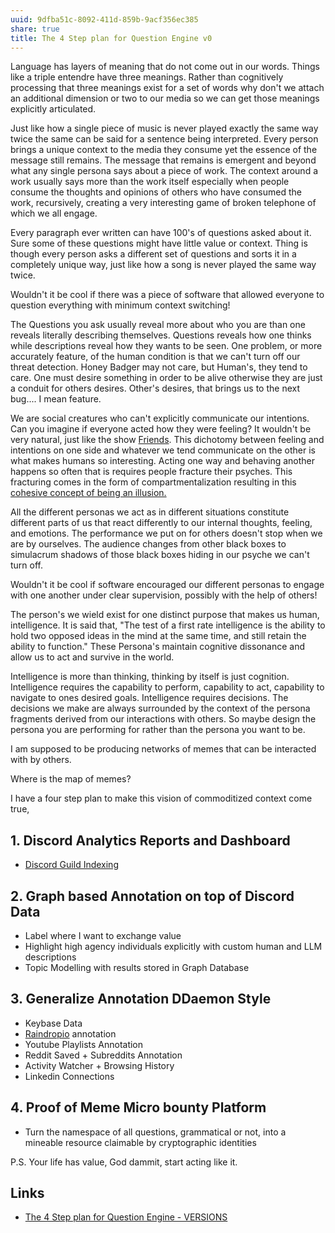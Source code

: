 ```yaml
---
uuid: 9dfba51c-8092-411d-859b-9acf356ec385
share: true
title: The 4 Step plan for Question Engine v0
---
```

Language has layers of meaning that do not come out in our words. Things like a triple entendre have three meanings. Rather than cognitively processing that three meanings exist for a set of words why don't we attach an additional dimension or two to our media so we can get those meanings explicitly articulated.

<!--
The first paragraph does not actually describe what you want to do. You need to answer a series of questions with your opening statement.

1. What is Question Engine
2. What is ETL
3. Provide context to the problem you only hint at
4. Provide context for what the rest of the document is going to be about
-->

Just like how a single piece of music is never played exactly the same way twice the same can be said for a sentence being interpreted. Every person brings a unique context to the media they consume yet the essence of the message still remains. The message that remains is emergent and beyond what any single persona says about a piece of work. The context around a work usually says more than the work itself especially when people consume the thoughts and opinions of others who have consumed the work, recursively, creating a very interesting game of broken telephone of which we all engage.

<!--
You need a topic sentense.
You should start with your ELI5 Question Engine document
-->

Every paragraph ever written can have 100's of questions asked about it. Sure some of these questions might have little value or context. Thing is though every person asks a different set of questions and sorts it in a completely unique way, just like how a song is never played the same way twice.

Wouldn't it be cool if there was a piece of software that allowed everyone to question everything with minimum context switching!

The Questions you ask usually reveal more about who you are than one reveals literally describing themselves. Questions reveals how one thinks while descriptions reveal how they wants to be seen. One problem, or more accurately feature, of the human condition is that we can't turn off our threat detection. Honey Badger may not care, but Human's, they tend to care. One must desire something in order to be alive otherwise they are just a conduit for others desires. Other's desires, that brings us to the next bug.... I mean feature.

We are social creatures who can't explicitly communicate our intentions. Can you imagine if everyone acted how they were feeling? It wouldn't be very natural, just like the show [Friends](https://www.youtube.com/watch?v=6LaG25gdJog). This dichotomy between feeling and intentions on one side and whatever we tend communicate on the other is what makes humans so interesting. Acting one way and behaving another happens so often that is requires people fracture their psyches. This fracturing comes in the form of compartmentalization resulting in this [cohesive concept of being an illusion.](/undefined) 

All the different personas we act as in different situations constitute different parts of us that react differently to our internal thoughts, feeling, and emotions. The performance we put on for others doesn't stop when we are by ourselves. The audience changes from other black boxes to simulacrum shadows of those black boxes hiding in our psyche we can't turn off.

Wouldn't it be cool if software encouraged our different personas to engage with one another under clear supervision, possibly with the help of others!

The person's we wield exist for one distinct purpose that makes us human, intelligence. It is said that, "The test of a first rate intelligence is the ability to hold two opposed ideas in the mind at the same time, and still retain the ability to function." These Persona's maintain cognitive dissonance and allow us to act and survive in the world.

Intelligence is more than thinking, thinking by itself is just cognition. Intelligence requires the capability to perform, capability to act, capability to navigate to ones desired goals. Intelligence requires decisions. The decisions we make are always surrounded by the context of the persona fragments derived from our interactions with others. So maybe design the persona you are performing for rather than the persona you want to be.

I am supposed to be producing networks of memes that can be interacted with by others.

Where is the map of memes?

I have a four step plan to make this vision of commoditized context come true,

## 1. Discord Analytics Reports and Dashboard

* [Discord Guild Indexing](/1c376bfd-75ef-4c0d-9e23-3680653de55f)

## 2. Graph based Annotation on top of Discord Data

* Label where I want to exchange value
* Highlight high agency individuals explicitly with custom human and LLM descriptions
* Topic Modelling with results stored in Graph Database
## 3. Generalize Annotation DDaemon Style

* Keybase Data
* [Raindropio](/053d3ec8-825f-40bd-b187-926273159b09) annotation
* Youtube Playlists Annotation
* Reddit Saved + Subreddits Annotation
* Activity Watcher + Browsing History
* Linkedin Connections

## 4. Proof of Meme Micro bounty Platform

* Turn the namespace of all questions, grammatical or not, into a mineable resource claimable by cryptographic identities



P.S. Your life has value, God dammit, start acting like it.



## Links

* [The 4 Step plan for Question Engine - VERSIONS](/undefined)